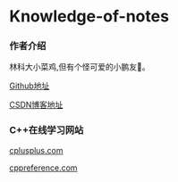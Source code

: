 # Knowledge-of-notes

### 作者介绍
林科大小菜鸡,但有个怪可爱的小鹏友💖。

[Github地址](https://github.com/GpsLypy)

[CSDN博客地址](https://blog.csdn.net/weixin_46269257?spm=1001.2014.3001.5343)

### C++在线学习网站
[cplusplus.com](http://www.cplusplus.com/)

[cppreference.com](https://zh.cppreference.com/w/%E9%A6%96%E9%A1%B5)
